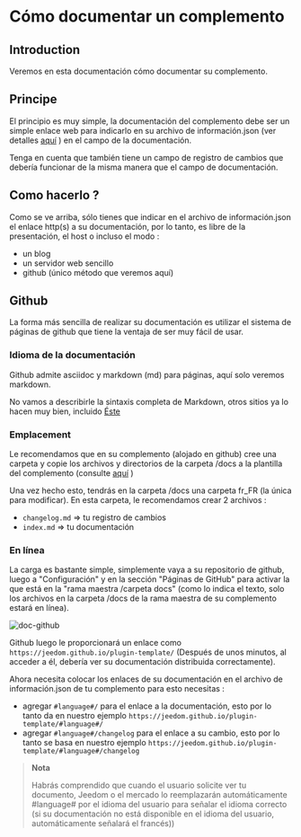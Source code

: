 # Cómo documentar un complemento

## Introduction

Veremos en esta documentación cómo documentar su complemento.

## Principe

El principio es muy simple, la documentación del complemento debe ser un simple enlace web para indicarlo en su archivo de información.json (ver detalles [aquí](https://doc.jeedom.com/es_ES/dev/structure_info_json) ) en el campo de la documentación.

Tenga en cuenta que también tiene un campo de registro de cambios que debería funcionar de la misma manera que el campo de documentación.

## Como hacerlo ?

Como se ve arriba, sólo tienes que indicar en el archivo de información.json el enlace http(s) a su documentación, por lo tanto, es libre de la presentación, el host o incluso el modo :

- un blog
- un servidor web sencillo
- github (único método que veremos aquí)

## Github

La forma más sencilla de realizar su documentación es utilizar el sistema de páginas de github que tiene la ventaja de ser muy fácil de usar.

### Idioma de la documentación

Github admite asciidoc y markdown (md) para páginas, aquí solo veremos markdown.

No vamos a describirle la sintaxis completa de Markdown, otros sitios ya lo hacen muy bien, incluido [Éste](https://guides.github.com/pdfs/markdown-cheatsheet-online.pdf)

### Emplacement

Le recomendamos que en su complemento (alojado en github) cree una carpeta y copie los archivos y directorios de la carpeta /docs a la plantilla del complemento (consulte [aquí](https://doc.jeedom.com/es_ES/dev/plugin_template) )

Una vez hecho esto, tendrás en la carpeta /docs una carpeta fr_FR (la única para modificar). En esta carpeta, le recomendamos crear 2 archivos :

- ``changelog.md`` => tu registro de cambios
- ``index.md`` => tu documentación

### En línea

La carga es bastante simple, simplemente vaya a su repositorio de github, luego a "Configuración" y en la sección "Páginas de GitHub" para activar la que está en la "rama maestra /carpeta docs" (como lo indica el texto, solo los archivos en la carpeta /docs de la rama maestra de su complemento estará en línea).

![doc-github](images/tutoDoc.png)

Github luego le proporcionará un enlace como ``https://jeedom.github.io/plugin-template/`` (Después de unos minutos, al acceder a él, debería ver su documentación distribuida correctamente).

Ahora necesita colocar los enlaces de su documentación en el archivo de información.json de tu complemento para esto necesitas :

- agregar ``#language#/`` para el enlace a la documentación, esto por lo tanto da en nuestro ejemplo ``https://jeedom.github.io/plugin-template/#language#/``
- agregar ``#language#/changelog`` para el enlace a su cambio, esto por lo tanto se basa en nuestro ejemplo ``https://jeedom.github.io/plugin-template/#language#/changelog``

> **Nota**
>
> Habrás comprendido que cuando el usuario solicite ver tu documento, Jeedom o el mercado lo reemplazarán automáticamente #language# por el idioma del usuario para señalar el idioma correcto (si su documentación no está disponible en el idioma del usuario, automáticamente señalará el francés))

